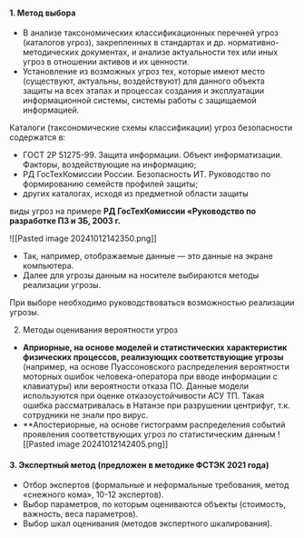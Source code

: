 #### 1. Метод выбора

- В анализе таксономических классификационных перечней угроз (каталогов угроз), закрепленных в стандартах и др. нормативно-методических документах, и анализе актуальности тех или иных угроз в отношении активов и их ценности.
- Установление из возможных угроз тех, которые имеют место (существуют, актуальны, воздействуют) для данного объекта защиты на всех этапах и процессах создания и эксплуатации информационной системы, системы работы с защищаемой информацией.

Каталоги (таксономические схемы классификации) угроз безопасности содержатся в:

- ГОСТ 2Р 51275-99. Защита информации. Объект информатизации. Факторы, воздействующие на информацию;
- РД ГосТехКомиссии России. Безопасность ИТ. Руководство по формированию семейств профилей защиты;
- других каталогах, исходя из предметной области защиты

виды угроз на примере **РД ГосТехКомиссии «Руководство по разработке ПЗ и ЗБ, 2003 г.**

![[Pasted image 20241012142350.png]]


- Так, например, отображаемые данные — это данные на экране компьютера.
- Далее для угрозы данным на носителе выбираются методы реализации угрозы.

При выборе необходимо руководствоваться возможностью реализации угрозы.

2. Методы оценивания вероятности угроз

- **Априорные, на основе моделей и статистических характеристик физических процессов, реализующих соответствующие угрозы**<br>(например, на основе Пуассоновского распределения вероятности моторных ошибок человека-оператора при вводе информации с клавиатуры) или вероятности отказа ПО. Данные модели используются при оценке отказоустойчивости АСУ ТП. Такая ошибка рассматривалась в Натанзе при разрушении центрифуг, т.к. сотрудники не знали про вирус.
- **Апостериорные, на основе гистограмм распределения событий проявления соответствующих угроз по статистическим данным
![[Pasted image 20241012142405.png]]

#### 3. Экспертный метод (предложен в методике ФСТЭК 2021 года)

- Отбор экспертов (формальные и неформальные требования, метод «снежного кома», 10-12 экспертов).
- Выбор параметров, по которым оцениваются объекты (стоимость, важность, веса параметров).
- Выбор шкал оценивания (методов экспертного шкалирования).
